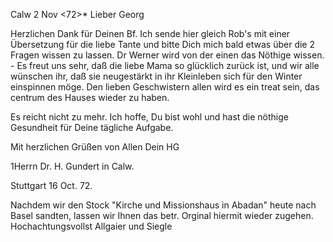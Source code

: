  Calw 2 Nov <72>*
Lieber Georg

Herzlichen Dank für Deinen Bf. Ich sende hier gleich Rob's mit einer Übersetzung für die liebe Tante und bitte Dich mich bald etwas über die 2 Fragen wissen zu lassen. Dr Werner wird von der einen das Nöthige wissen. - Es freut uns sehr, daß die liebe Mama so glücklich zurück ist, und wir alle wünschen ihr, daß sie neugestärkt in ihr Kleinleben sich für den Winter einspinnen möge. Den lieben Geschwistern allen wird es ein treat sein, das centrum des Hauses wieder zu haben.

Es reicht nicht zu mehr. Ich hoffe, Du bist wohl und hast die nöthige Gesundheit für Deine tägliche Aufgabe.

Mit herzlichen Grüßen von Allen
 Dein HG



1Herrn Dr. H. Gundert in Calw.

 Stuttgart 16 Oct. 72.

Nachdem wir den Stock "Kirche und Missionshaus in Abadan" heute nach Basel sandten, lassen wir Ihnen das betr. Orginal hiermit wieder zugehen. 
 Hochachtungsvollst
 Allgaier und Siegle
